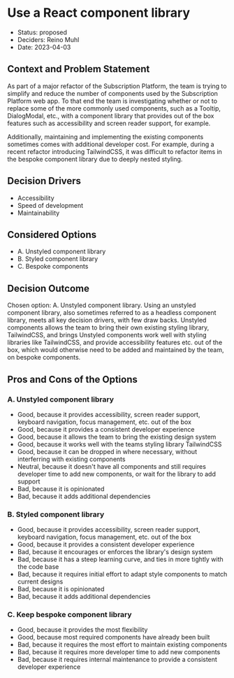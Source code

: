 # Use a React component library

- Status: proposed
- Deciders: Reino Muhl
- Date: 2023-04-03

## Context and Problem Statement

As part of a major refactor of the Subscription Platform, the team is trying to simplify and reduce the number of components used by the Subscription Platform web app. To that end the team is investigating whether or not to replace some of the more commonly used components, such as a Tooltip, DialogModal, etc., with a component library that provides out of the box features such as accessibility and screen reader support, for example.

Additionally, maintaining and implementing the existing components sometimes comes with additional developer cost. For example, during a recent refactor introducing TailwindCSS, it was difficult to refactor items in the bespoke component library due to deeply nested styling.

## Decision Drivers

- Accessibility
- Speed of development
- Maintainability

## Considered Options

- A. Unstyled component library
- B. Styled component library
- C. Bespoke components

## Decision Outcome

Chosen option: A. Unstyled component library. Using an unstyled component library, also sometimes referred to as a headless component library, meets all key decision drivers, with few draw backs. Unstyled components allows the team to bring their own existing styling library, TailwindCSS, and brings
Unstyled components work well with styling libraries like TailwindCSS, and provide accessibility features etc. out of the box, which would otherwise need to be added and maintained by the team, on bespoke components.

## Pros and Cons of the Options

### A. Unstyled component library

- Good, because it provides accessibility, screen reader support, keyboard navigation, focus management, etc. out of the box
- Good, because it provides a consistent developer experience
- Good, because it allows the team to bring the existing design system
- Good, because it works well with the teams styling library TailwindCSS
- Good, because it can be dropped in where necessary, without interferring with existing components
- Neutral, because it doesn't have all components and still requires developer time to add new components, or wait for the library to add support
- Bad, because it is opinionated
- Bad, because it adds additional dependencies

### B. Styled component library

- Good, because it provides accessibility, screen reader support, keyboard navigation, focus management, etc. out of the box
- Good, because it provides a consistent developer experience
- Bad, because it encourages or enforces the library's design system
- Bad, because it has a steep learning curve, and ties in more tightly with the code base
- Bad, because it requires initial effort to adapt style components to match current designs
- Bad, because it is opinionated
- Bad, because it adds additional dependencies

### C. Keep bespoke component library

- Good, because it provides the most flexibility
- Good, because most required components have already been built
- Bad, because it requires the most effort to maintain existing components
- Bad, because it requires more developer time to add new components
- Bad, because it requires internal maintenance to provide a consistent developer experience
